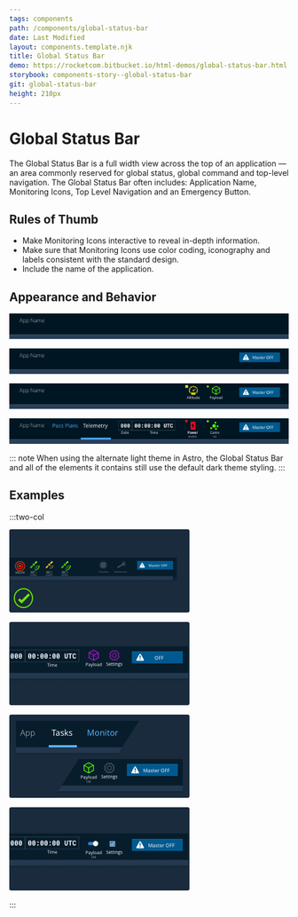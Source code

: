 ```yaml
---
tags: components
path: /components/global-status-bar
date: Last Modified
layout: components.template.njk
title: Global Status Bar
demo: https://rocketcom.bitbucket.io/html-demos/global-status-bar.html
storybook: components-story--global-status-bar
git: global-status-bar
height: 210px
---
```


# Global Status Bar

The Global Status Bar is a full width view across the top of an application — an area commonly reserved for global status, global command and top-level navigation. The Global Status Bar often includes: Application Name, Monitoring Icons, Top Level Navigation and an Emergency Button.

## Rules of Thumb

- Make Monitoring Icons interactive to reveal in-depth information.
- Make sure that Monitoring Icons use color coding, iconography and labels consistent with the standard design.
- Include the name of the application.

## Appearance and Behavior

![Simplest Global Status Bar - Only include the App Name.](/img/components/global-status-simple.png "Simplest Global Status Bar - Only include the App Name.")

![Simple Global Status Bar - App Name and Emergency Off.](/img/components/global-status-more.png "Simple Global Status Bar - App Name and Emergency Off.")

![More Complex Global Status Bar - App Name, Status Icons and Emergency Off.](/img/components/global-status-very.png "More Complex Global Status Bar - App Name, Status Icons and Emergency Off.")

![Most Complex Global Status Bar - App Name, Navigation, Monitoring Icons and Emergency Off.](/img/components/global-status-complex.png "Most Complex Global Status Bar - App Name, Navigation, Monitoring Icons and Emergency Off.")

::: note
When using the alternate light theme in Astro, the Global Status Bar and all of the elements it contains still use the default dark theme styling.
:::

## Examples

:::two-col

![Do: Correctly and consistently utilize the standard elements that comprise the Global Status Bar.](/img/components/global-status-do-1.png "Do: Correctly and consistently utilize the standard elements that comprise the Global Status Bar.")

![Don’t: Use icons, labels and colors incorrectly.](/img/components/global-status-dont-1.png "Don’t: Use icons, labels and colors incorrectly.")

![Do: Left justify the application name and Top Level Nav (when utilized). Right justify Icons and Emergency Off (when utilized).](/img/components/global-status-do-2.png "Do: Left justify the application name and Top Level Nav (when utilized). Right justify Icons and Emergency Off (when utilized).")

![Don’t: Use the Global Status Bar for controls or indications that come and go with different app modes. Reserve it for truly global elements.](/img/components/global-status-dont-2.png "Don’t: Use the Global Status Bar for controls or indications that come and go with different app modes. Reserve it for truly global elements.")

:::
